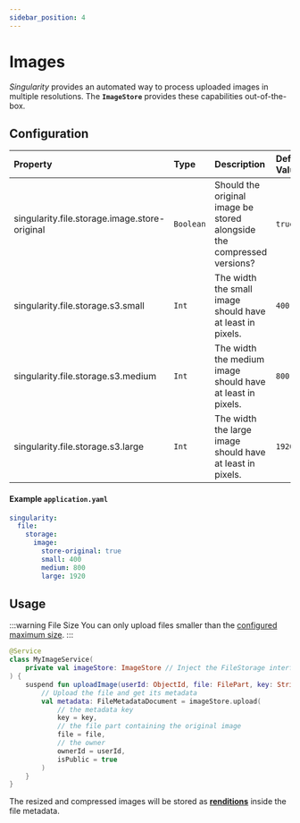 ```yaml
---
sidebar_position: 4
---
```


# Images

*Singularity* provides an automated way to process uploaded images in multiple resolutions.
The **`ImageStore`** provides these capabilities out-of-the-box.

## Configuration

| Property                                      | Type      | Description                                                            | Default Value |
|:----------------------------------------------|:----------|:-----------------------------------------------------------------------|:--------------|
| singularity.file.storage.image.store-original | `Boolean` | Should the original image be stored alongside the compressed versions? | `true`        |
| singularity.file.storage.s3.small             | `Int`     | The width the small image should have at least in pixels.              | `400`         |
| singularity.file.storage.s3.medium            | `Int`     | The width the medium image should have at least in pixels.             | `800`         |
| singularity.file.storage.s3.large             | `Int`     | The width the large image should have at least in pixels.              | `1920`        |

#### Example `application.yaml`

```yaml
singularity:
  file:
    storage:
      image:
        store-original: true
        small: 400
        medium: 800
        large: 1920
```

## Usage

:::warning File Size
You can only upload files smaller than the [configured maximum size](introduction.md#configuration).
:::

```kotlin
@Service
class MyImageService(
    private val imageStore: ImageStore // Inject the FileStorage interface
) {
    suspend fun uploadImage(userId: ObjectId, file: FilePart, key: String) {
        // Upload the file and get its metadata
        val metadata: FileMetadataDocument = imageStore.upload(
            // the metadata key
            key = key,
            // the file part containing the original image
            file = file,
            // the owner
            ownerId = userId,
            isPublic = true
        )
    }
}
```

The resized and compressed images will be stored as [**renditions**](introduction.md#renditions) inside the 
file metadata.
